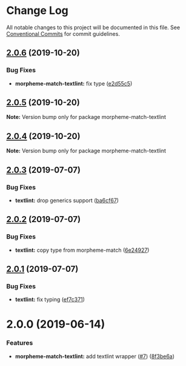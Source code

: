 # Change Log

All notable changes to this project will be documented in this file.
See [Conventional Commits](https://conventionalcommits.org) for commit guidelines.

## [2.0.6](https://github.com/azu/morpheme-match/compare/v2.0.5...v2.0.6) (2019-10-20)


### Bug Fixes

* **morpheme-match-textlint:** fix type ([e2d55c5](https://github.com/azu/morpheme-match/commit/e2d55c5))





## [2.0.5](https://github.com/azu/morpheme-match/compare/v2.0.4...v2.0.5) (2019-10-20)

**Note:** Version bump only for package morpheme-match-textlint





## [2.0.4](https://github.com/azu/morpheme-match/compare/v2.0.3...v2.0.4) (2019-10-20)

**Note:** Version bump only for package morpheme-match-textlint





## [2.0.3](https://github.com/azu/morpheme-match/compare/v2.0.2...v2.0.3) (2019-07-07)


### Bug Fixes

* **textlint:** drop generics support ([ba6cf67](https://github.com/azu/morpheme-match/commit/ba6cf67))





## [2.0.2](https://github.com/azu/morpheme-match/compare/v2.0.1...v2.0.2) (2019-07-07)


### Bug Fixes

* **textlint:** copy type from morpheme-match ([6e24927](https://github.com/azu/morpheme-match/commit/6e24927))





## [2.0.1](https://github.com/azu/morpheme-match/compare/v2.0.0...v2.0.1) (2019-07-07)


### Bug Fixes

* **textlint:** fix typing ([ef7c371](https://github.com/azu/morpheme-match/commit/ef7c371))





# 2.0.0 (2019-06-14)


### Features

* **morpheme-match-textlint:** add textlint wrapper ([#7](https://github.com/azu/morpheme-match/issues/7)) ([8f3be6a](https://github.com/azu/morpheme-match/commit/8f3be6a))
